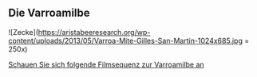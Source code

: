 ## Die Varroamilbe

![Zecke](https://aristabeeresearch.org/wp-content/uploads/2013/05/Varroa-Mite-Gilles-San-Martin-1024x685.jpg = 250x)

[Schauen Sie sich folgende Filmsequenz zur Varroamilbe an](https://www.youtube.com/watch?v=teopiu9VYBA)
